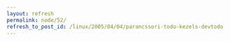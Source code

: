 ```yaml
---
layout: refresh
permalink: node/52/
refresh_to_post_id: /linux/2005/04/04/parancssori-todo-kezels-devtodo
---
```

